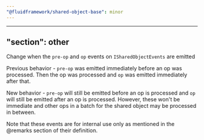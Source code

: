 ```yaml
---
"@fluidframework/shared-object-base": minor
---
```

---
"section": other
---

Change when the `pre-op` and `op` events on `ISharedObjectEvents` are emitted

Previous behavior - `pre-op` was emitted immediately before an op was processed. Then the op was processed and `op` was emitted immediately after that.

New behavior - `pre-op` will still be emitted before an op is processed and `op` will still be emitted after an op is processed. However, these won't be immediate and other ops in a batch for the shared object may be processed in between.

Note that these events are for internal use only as mentioned in the @remarks section of their definition.
